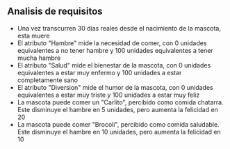 ## Analisis de requisitos
- Una vez transcurren 30 dias reales desde el nacimiento de la mascota, esta muere
- El atributo "Hambre" mide la necesidad de comer, con 0 unidades equivalentes a no tener hambre y 100 unidades equivalentes a tener mucha hambre
- El atributo "Salud" mide el bienestar de la mascota, con 0 unidades equivalentes a estar muy enfermo y 100 unidades a estar completamente sano
- El atributo "Diversion" mide el humor de la mascota, con 0 unidades equivalentes a estar muy triste y 100 unidades a estar muy feliz
- La mascota puede comer un "Carlito", percibido como comida chatarra. Este disminuye el hambre en 5 unidades, pero aumenta la felicidad en 20
- La mascota puede comer "Brocoli", percibido como comida saludable. Este disminuye el hambre en 10 unidades, pero aumenta la felicidad en 10
